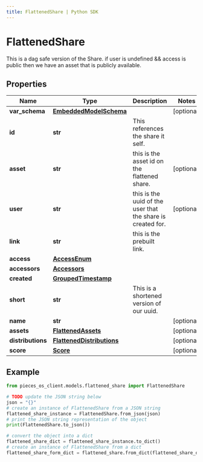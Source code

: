```yaml
---
title: FlattenedShare | Python SDK
---
```


# FlattenedShare

This is a dag safe version of the Share.  if user is undefined && access is public then we have an asset that is publicly available.

## Properties

Name | Type | Description | Notes
------------ | ------------- | ------------- | -------------
**var_schema** | [**EmbeddedModelSchema**](EmbeddedModelSchema) |  | [optional] 
**id** | **str** | This references the share it self. | 
**asset** | **str** | this is the asset id on the flattened share. | [optional] 
**user** | **str** | this is the uuid of the user that the share is created for. | [optional] 
**link** | **str** | this is the prebuilt link. | 
**access** | [**AccessEnum**](AccessEnum) |  | 
**accessors** | [**Accessors**](Accessors) |  | 
**created** | [**GroupedTimestamp**](GroupedTimestamp) |  | 
**short** | **str** | This is a shortened version of our uuid. | 
**name** | **str** |  | [optional] 
**assets** | [**FlattenedAssets**](FlattenedAssets) |  | [optional] 
**distributions** | [**FlattenedDistributions**](FlattenedDistributions) |  | [optional] 
**score** | [**Score**](Score) |  | [optional] 

## Example

```python
from pieces_os_client.models.flattened_share import FlattenedShare

# TODO update the JSON string below
json = "{}"
# create an instance of FlattenedShare from a JSON string
flattened_share_instance = FlattenedShare.from_json(json)
# print the JSON string representation of the object
print(FlattenedShare.to_json())

# convert the object into a dict
flattened_share_dict = flattened_share_instance.to_dict()
# create an instance of FlattenedShare from a dict
flattened_share_form_dict = flattened_share.from_dict(flattened_share_dict)
```


